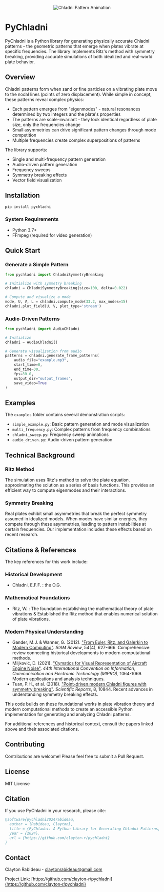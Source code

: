 <p align="center">
  <img src="chladni_small_animation.gif" alt="Chladni Pattern Animation">
</p>

# PyChladni

PyChladni is a Python library for generating physically accurate Chladni patterns - the geometric patterns that emerge when plates vibrate at specific frequencies. The library implements Ritz's method with symmetry breaking, providing accurate simulations of both idealized and real-world plate behavior.

## Overview

Chladni patterns form when sand or fine particles on a vibrating plate move to the nodal lines (points of zero displacement). While simple in concept, these patterns reveal complex physics:

- Each pattern emerges from "eigenmodes" - natural resonances determined by two integers and the plate's properties
- The patterns are scale-invariant - they look identical regardless of plate size, only the frequencies change
- Small asymmetries can drive significant pattern changes through mode competition
- Multiple frequencies create complex superpositions of patterns

The library supports:
- Single and multi-frequency pattern generation
- Audio-driven pattern generation
- Frequency sweeps
- Symmetry breaking effects
- Vector field visualization

## Installation

```bash
pip install pychladni
```

### System Requirements
- Python 3.7+
- FFmpeg (required for video generation)

## Quick Start

### Generate a Simple Pattern

```python
from pychladni import ChladniSymmetryBreaking

# Initialize with symmetry breaking
chladni = ChladniSymmetryBreaking(size=100, delta=0.022)

# Compute and visualize a mode
mode, U, V, L = chladni.compute_mode(33.2, max_modes=15)
chladni.plot_field(U, V, plot_type='stream')
```

### Audio-Driven Patterns

```python
from pychladni import AudioChladni

# Initialize
chladni = AudioChladni()

# Generate visualization from audio
patterns = chladni.generate_frame_patterns(
    audio_file="example.mp3",
    start_time=0,
    end_time=30,
    fps=30.0,
    output_dir="output_frames",
    save_video=True
)
```

## Examples

The `examples` folder contains several demonstration scripts:

- `simple_example.py`: Basic pattern generation and mode visualization
- `multi_frequency.py`: Complex patterns from frequency combinations
- `chladni_sweep.py`: Frequency sweep animations
- `audio_driven.py`: Audio-driven pattern generation

## Technical Background

### Ritz Method
The simulation uses Ritz's method to solve the plate equation, approximating the solution as a series of basis functions. This provides an efficient way to compute eigenmodes and their interactions.

### Symmetry Breaking
Real plates exhibit small asymmetries that break the perfect symmetry assumed in idealized models. When modes have similar energies, they compete through these asymmetries, leading to pattern instabilities at certain frequencies. Our implementation includes these effects based on recent research.

## Citations & References

The key references for this work include:

### Historical Development 
- Chladni, E.F.F. :  the O.G.

### Mathematical Foundations
- Ritz, W. : The foundation establishing the mathematical theory of plate vibrations & Established the Ritz method that enables numerical solution of plate vibrations.

### Modern Physical Understanding
- Gander, M.J. & Wanner, G. (2012). ["From Euler, Ritz, and Galerkin to Modern Computing"](https://doi.org/10.1137/100804036). *SIAM Review*, 54(4), 627-666. Comprehensive review connecting historical developments to modern computational methods.
- Miljković, D. (2021). ["Cymatics for Visual Representation of Aircraft Engine Noise"](https://doi.org/10.23919/MIPRO52101.2021.9597165). *44th International Convention on Information, Communication and Electronic Technology (MIPRO)*, 1064-1069. Modern applications and analysis techniques.
- Tuan, P.H., et al. (2018). ["Point-driven modern Chladni figures with symmetry breaking"](https://doi.org/10.1038/s41598-018-29244-6). *Scientific Reports*, 8, 10844. Recent advances in understanding symmetry breaking effects.

This code builds on these foundational works in plate vibration theory and modern computational methods to create an accessible Python implementation for generating and analyzing Chladni patterns.

For additional references and historical context, consult the papers linked above and their associated citations.
## Contributing

Contributions are welcome! Please feel free to submit a Pull Request.

## License

MIT License

## Citation

If you use PyChladni in your research, please cite:

```bibtex
@software{pychladni2024rabideau,
  author = {Rabideau, Clayton},
  title = {PyChladni: A Python Library for Generating Chladni Patterns},
  year = {2024},
  url = {https://github.com/clayton-r/pychladni}
}
```

## Contact

Clayton Rabideau - claytonrabideau@gmail.com

Project Link: [https://github.com/clayton-r/pychladni](https://github.com/clayton-r/pychladni)